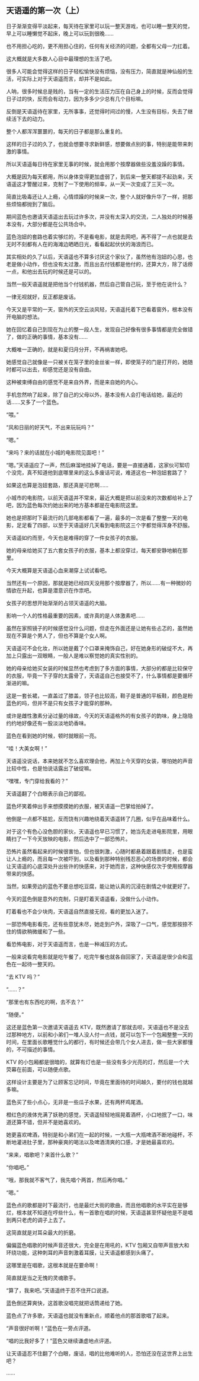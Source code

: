 ## 天语遥的第一次（上）

日子渐渐变得平淡起来，每天待在家里可以玩一整天游戏，也可以睡一整天的觉，早上可以睡懒觉不起床，晚上可以玩到很晚……

也不用担心吃的，更不用担心住的，任何有关经济的问题，全都有父母一力扛着。

这大概就是大多数人心目中最理想的生活了吧。

很多人可能会觉得这样的日子轻松愉快没有烦恼，没有压力，简直就是神仙般的生活，可实际上对于天语遥而言，却并不是如此。

人呐，很多时候总是贱的，当有一定的生活压力压在自己身上的时候，反而会觉得日子过的快，反而会有动力，因为多多少少总有几个目标嘛。

反倒是天语遥待在家里，无所事事，还觉得时间过的慢，人生没有目标，失去了继续活下去的动力。

整个人都浑浑噩噩的，每天的日子都是那么重复的。

这样的日子过的久了，也就会想要寻求新鲜感，想要做点别的事，特别是能带来刺激的事情。

所以天语遥每日待在家里无事的时候，就会用那个按摩器做些没羞没躁的事情。

大概是因为每天都用，所以身体变得更加虚弱了，到后来一整天都提不起劲来，天语遥这才警醒过来，克制了一下使用的频率，从一天一次变成了三天一次。

简直比吸毒还让人上瘾，心情烦躁的时候来一次，整个人就好像升华了一样，把那些烦恼都抛到了脑后。

期间蓝色也邀请天语遥出去玩过许多次，并没有太深入的交流，二人独处的时候基本没有，大部分都是在公共场合中。

蓝色泡妞的套路也着实够烂的，不是看电影，就是去网吧，再不得了一点也就是去无时不刻都有人在的海滩边晒晒日光，看看起起伏伏的海浪而已。

其实相处的久了以后，天语遥也不算多讨厌这个家伙了，虽然他有泡妞的心思，也老是做小动作，但也没有太过激，而且出去付钱都是他付的，还算大方，除了话痨一点，和他出去玩的时候还是可以的。

当然一般天语遥就是把他当个付钱机器，然后自己管自己玩，至于他在说什么？

一律无视就好，反正都是废话。

今天又是平常的一天，窗外的天空云淡风轻，天语遥托着下巴看着窗外，根本没有开电脑的想法。

她在回忆着自己到现在为止的整一段人生，发现自己好像有很多事情都是完全做错了，做的正确的事情，基本没有……

大概唯一正确的，就是和夏归月分开，不再祸害她吧。

她感觉自己就像是一只被关在笼子里的金丝雀一样，即使笼子的门是打开的，她随时都可以出去，却感觉还是没有自由。

这种被束缚自由的感觉不是来自外界，而是来自她的内心。

手机忽然响了起来，除了自己的父母以外，基本没有人会打电话给她，最近的话……又多了一个蓝色。

“喂。”

“风和日丽的好天气，不出来玩玩吗？”

“嗯。”

“来吗？来的话就在小城的电影院见面吧！”

“嗯。”天语遥应了一声，然后麻溜地挂掉了电话，要是一直接通着，这家伙可絮叨个没完，真不知道他到底哪里来的这么多废话可说，难道这也一种泡妞套路了？

如果这也算是泡妞套路，那还真是可悲啊……

小城市的电影院，以前天语遥并不常来，最近大概是把以前没来的次数都给补上了吧，因为蓝色每次约她出来的地方基本都是在电影院这里。

她也是把那时下最流行的几部电影都看了一遍，最多的一次是看了整整一天的电影，足足看了四部，以至于天语遥好几天看到电影院这三个字都觉得浑身不舒服。

天语遥如约而至，今天也是难得的穿了一件女孩子的衣服。

她的母亲给她买了五六套女孩子的衣服，基本上都没穿过，每天都安静地躺在那里。

今天大概算是天语遥心血来潮穿上试试看吧。

当然还有一个原因，那就是她已经四天没用那个按摩器了，所以……有一种微妙的情欲在升起，也算是潜意识在作祟吧。

女孩子的思想开始渐渐的占领天语遥的大脑。

影响一个人的性格最重要的因素，或许真的是人体激素吧……

虽然在家照镜子的时候感觉没什么问题，但走在外面还是让她有些忐忑的，虽然她现在不算是个男人了，但也不算是个女人啊。

天语遥可不会化妆，所以她是戴了个口罩来掩饰自己，好在她身形的破绽不大，再加上只露出一双眼睛，一般人是难以察觉她的真实性别的。

她的母亲给她买女装的时候显然也考虑到了多方面的事情，大部分的都是比较保守的衣服，毕竟一下子穿的太露骨了，天语遥自己也接受不了，什么事情都是要循环渐进的嘛。

这是一套长裙，一直盖过了膝盖，领子也比较高，鞋子是普通的平板鞋，颜色是粉蓝色的吗，但并不是只有女孩子才能穿的那种。

或许是雌性激素分泌过量的缘故，今天的天语遥格外的有女孩子的韵味，身上隐隐约约地好像还有一股淡淡地奶香味。

蓝色在看到她的时候，顿时就眼前一亮。

“哇！大美女啊！”

天语遥没说话，本来她就不怎么喜欢理会他，再加上今天穿的女装，哪怕她的声音比较中性，也是怕说话露出了破绽嘛。

“嘿嘿，专门穿给我看的？”

天语遥翻了个白眼表示自己的鄙视。

蓝色坏笑着伸出手来想摸摸她的衣服，被天语遥一巴掌给拍掉了。

他倒是一点都不尴尬，反而饶有兴趣地绕着天语遥转了几圈，似乎在品味着什么。

对于这个有色心没色胆的家伙，天语遥也早已习惯了，她当先走进电影院里，用眼睛扫了一下今天放映的电影，然后选中了一部恐怖片。

恐怖片虽然看起来的时候很害怕，但也很刺激，心随时都悬着跟着剧情走，也是蛮让人上瘾的，而且每一次被吓到，以及看到那种特别残忍恶心的场景的时候，都会让天语遥的心底深处升出些许的快感来，对于她而言，这种快感仅次于使用按摩器带来的快感。

当然，如果旁边的蓝色不要总想吃豆腐，能让她认真的沉浸在剧情之中就更好了。

今天的蓝色倒是意外的克制，只是盯着天语遥看，没做什么小动作。

盯着看也不会少块肉，天语遥自然直接无视，看的更加入迷了。

一部恐怖电影看完，还有些意犹未尽，她走到户外，深吸了一口气，感觉那按捺不住的情欲稍微缓和了一些。

看恐怖电影，对于天语遥而言，也是一种减压的方式。

一般来说看完电影就是吃午餐了，吃完午餐也就各自回家了，天语遥是很少会和蓝色在一起待一整天的。

“去 KTV 吗？”

“……？”

“那里也有东西吃的啊，去不去？”

“随便。”

这还是蓝色第一次邀请天语遥去 KTV，既然邀请了那就去呗，天语遥也不是没去过那种地方，以前和小弟们一堆人没人付一点钱，就可以包下一个包厢整整一天的时间，在里面长歌睡觉什么的都行，有时候还会带几个女人进去，做一些大家都懂的，不可描述的事情。

KTV 的小包厢都是很暗的，就算有灯也是一些没有多少光亮的灯，然后是一个大荧幕在前面，可以随便点歌。

这样设计主要是为了让顾客忘记时间，毕竟在里面待的时间越久，要付的钱也就越多嘛。

蓝色买了些小点心，无非是一些瓜子水果，还有两杯鸡尾酒。

橙红色的液体充满了妖艳的感觉，天语遥轻轻地摇晃着酒杯，小口地抿了一口，味道还算不错，但并不是她喜欢的。

她更喜欢啤酒，特别是和小弟们在一起的时候，一大瓶一大瓶啤酒不断地碰杯，不断地灌进肚子里，那种豪爽的喝法以及啤酒清爽的口感，才是她最喜欢的。

“来来，唱歌吧？来首什么歌？”

“你唱吧。”

“哦，那我就不客气了，我先唱个两首，然后再你唱。”

“嗯。”

蓝色点的歌都是时下最流行，也是最烂大街的歌曲，而且他唱歌的水平实在是够烂，根本就不知道在哼些什么，有一首歌在唱的时候，天语遥甚至怀疑他是不是唱到两只老虎的调子上去了。

这简直就是对耳朵最大的折磨。

偏偏蓝色唱歌的时候声音还很大，完全是在用吼的，KTV 包厢又自带声音放大和环绕功能，这种刺耳的声音刺激着耳膜，让天语遥都感到头痛了。

这哪里是在唱歌，这根本就是在要命啊！

简直就是当之无愧的灵魂歌手。

“算了，我来吧。”天语遥终于忍不住开口说道。

蓝色倒还算爽快，这首歌没唱完就把话筒递给了她。

蓝色点了许多歌，天语遥也就没有重新点，顺着他点的那首歌唱了起来。

“声音很好听啊！”蓝色在一旁点评道。

“唱的比我好多了！”蓝色又继续谦虚地点评道。

让天语遥忍不住翻了个白眼，废话，唱的比他难听的人，恐怕还没在这世界上出生吧？

……
